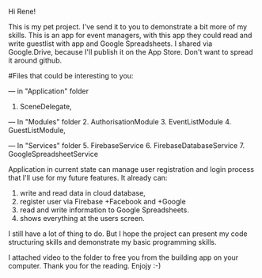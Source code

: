 Hi Rene!

This is my pet project. I've send it to you to demonstrate a bit more of my skills.
This is an app for event managers, with this app they could read and write guestlist with app and Google Spreadsheets.
I shared via Google.Drive, because I'll publish it on the App Store. Don't want to spread it around github.

#Files that could be interesting to you:

— in "Application" folder
1. SceneDelegate,

— In "Modules" folder
2. AuthorisationModule
3. EventListModule
4. GuestListModule,

— In "Services" folder
5. FirebaseService
6. FirebaseDatabaseService
7. GoogleSpreadsheetService

Application in current state can manage user registration and login process that I'll use for my future features.
It already can:
1. write and read data in cloud database, 
2. register user via Firebase +Facebook and +Google
3. read and write information to Google Spreadsheets.
4. shows everything at the users screen.

I still have a lot of thing to do. But I hope the project can present my code structuring skills and demonstrate my basic programming skills.

I attached video to the folder to free you from the building app on your computer.
Thank you for the reading. Enjojy :-)
